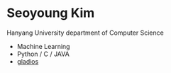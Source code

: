 Seoyoung Kim
======

Hanyang University department of Computer Science

 * Machine Learning
 * Python / C / JAVA
 * [gladios](https://github.com/inureyes/gradios)